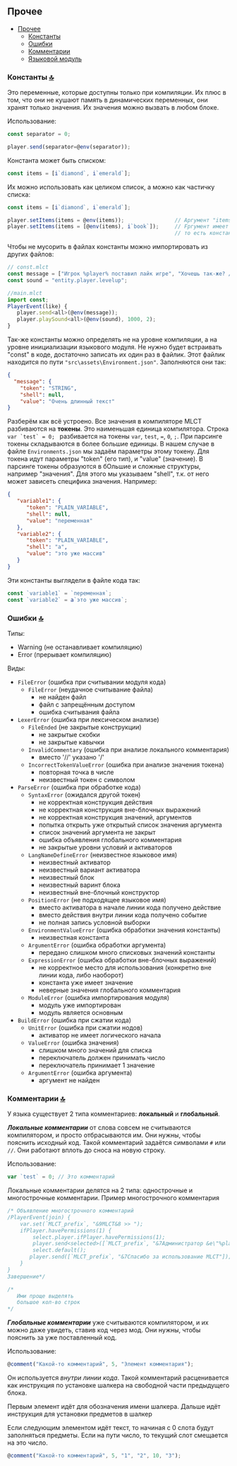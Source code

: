 ## Прочее

   - [Прочее](other.md)
     - [Константы](#константы-)
     - [Ошибки](#ошибки-)
     - [Комментарии](#комментарии-)
     - [Языковой модуль](#языковой-модуль-)

### Константы [🔝](#прочее)
Это переменные, которые доступны только при компиляции. Их плюс в том, что они не кушают память в динамических переменных, они хранят только значения. Их значения можно вызвать в любом блоке.

Использование:
```js
const separator = 0;

player.send(separator=@env(separator));
```

Константа может быть списком:
```js
const items = [i`diamond`, i`emerald`];
```

Их можно использовать как целиком список, а можно как частичку списка:
```js
const items = [i`diamond`, i`emerald`];

player.setItems(items = @env(items));                // Аргумент "items" заполнился полностью списком из константы items
player.setItems(items = [@env(items), i`book`]);     // Fргумент имеет значение: [i`diamond`, i`emerald`, i`book`]
                                                     // то есть константа "развернулась"
```

Чтобы не мусорить в файлах константы можно импортировать из других файлов:
```js
// const.mlct
const message = ["Игрок %player% поставил лайк игре", "Хочешь так-же? /like"];
const sound = "entity.player.levelup";

//main.mlct
import const;
PlayerEvent(like) {
   player.send<all>(@env(message));
   player.playSound<all>(@env(sound), 1000, 2);
}
```

Так-же константы можно определять не на уровне компиляции, а на уровне инициализации языкового модуля. Не нужно будет встраивать "const" в коде, достаточно записать их один раз в файлик. Этот файлик находится по пути `"src\assets\Environment.json"`. Заполняются они так:

```json
{
  "message": {
    "token": "STRING",
    "shell": null,
    "value": "Очень длинный текст"
}
```

Разберём как всё устроено. Все значения в компиляторе MLCT разбиваются на **токены**. Это наименьшая единица компилятора. Строка ```var `test` = 0; ``` разбивается на токены `var`, `test`, `=`, `0`, `;`. При парсинге токены складываются в более большие единицы. В нашем случае в файле `Environments.json` мы задаём параметры этому токену. Для токена идут параметры "token" (его тип), и "value" (значение). В парсинге токены образуются в бОльшие и сложные структуры, например "значения". Для этого мы указываем "shell", т.к. от него может зависеть специфика значения. Например:

```json
{
   "variable1": {
      "token": "PLAIN_VARIABLE",
      "shell": null,
      "value": "переменная"
   },
   "variable2": {
      "token": "PLAIN_VARIABLE",
      "shell": "a",
      "value": "это уже массив"
   }
}
```

Эти константы выглядели в файле кода так:
```js
const `variable1` = `переменная`;
const `variable2` = a`это уже массив`;
```


### Ошибки [🔝](#прочее)
Типы:
- Warning (не останавливает компиляцию)
- Error (прерывает компиляцию)

Виды:
- `FileError` (ошибка при считывании модуля кода)
   - `FileError` (неудачное считывание файла)
      - не найден файл
      - файл с запрещённым доступом
      - ошибка считывания файла
- `LexerError` (ошибка при лексическом анализе)
   - `FileEnded` (не закрытые конструкции)
      - не закрытые скобки
      - не закрытые кавычки
   - `InvalidCommentary` (ошибка при анализе локального комментария)
      - вместо '//' указано '/'
   - `IncorrectTokenValueError` (ошибка при анализе значения токена)
      - повторная точка в числе
      - неизвестный токен с символом
- `ParseError` (ошибка при обработке кода)
   - `SyntaxError` (ожидался другой токен)
      - не корректная конструкция действия
      - не корректная конструкция вне-блочных выражений
      - не корректная конструкция значений, аргументов
      - попытка открыть уже открытый список значения аргумента
      - список значений аргумента не закрыт
      - ошибка объявления глобального комментария
      - не закрытые уровни условий и активаторов
   - `LangNameDefineError` (неизвестное языковое имя)
      - неизвестный активатор
      - неизвестный вариант активатора
      - неизвестный блок
      - неизвестный варинт блока
      - неизвестный вне-блочный конструктор
   - `PositionError` (не подходящее языковое имя)
      - вместо активатора в начале линии кода получено действие
      - вместо действия внутри линии кода получено событие
      - не полная запись условной выборки
   - `EnvironmentValueError` (ошибка обработки значения константы)
      - неизвестная константа
   - `ArgumentError` (ошибка обработки аргумента)
      - передано слишком много списковых значений константы
   - `ExpressionError` (ошибка обработки вне-блочных выражений)
      - не корректное место для использования (конкретно вне линии кода, либо наоборот)
      - константа уже имеет значение
      - неверные значения глобального комментария
   - `ModuleError` (ошибка импортирования модуля)
      - модуль уже импортирован
      - модуль является основным
- `BuildError` (ошибка при сжатии кода)
   - `UnitError` (ошибка при сжатии нодов)
      - активатор не имеет логического начала
   - `ValueError` (ошибка значения)
      - слишком много значений для списка
      - переключатель должен принимать число
      - переключатель принимает 1 значение
   - `ArgumentError` (ошибка аргумента)
      - аргумент не найден

### Комментарии [🔝](#прочее)

У языка существует 2 типа комментариев: **локальный** и **глобальный**.

***Локальные комментарии*** от слова совсем не считываются компилятором, и просто отбрасываются им. Они нужны, чтобы пояснить исходный код. Такой комментарий задаётся символами `#` или `//`. Они работают вплоть до сноса на новую строку. 

Использование:
```js
var `test` = 0; // Это комментарий
```

Локальные комментарии делятся на 2 типа: однострочные и многострочные комментарии. Пример многострочного комментария
```js
/* Объявление многострочного комментарий
/PlayerEvent(join) {
    var.set(`MLCT_prefix`, "&9MLCT&8 >> ");
    ifPlayer.havePermissions(1) {
        select.player.ifPlayer.havePermissions(1);
        player.send<selected>([`MLCT_prefix`, "&7Администратор &e\"%player%\" &7зашёл в игру"]);
        select.default();
       player.send([`MLCT_prefix`, "&7Спасибо за использование MLCT"]);
    }
}
Завершение*/

/*
   Ими проще выделять
   большое кол-во строк
*/
```

***Глобальные комментарии*** уже считываются компилятором, и их можно даже увидеть, ставив код через мод. Они нужны, чтобы пояснить за уже поставленный код.

Использование:
```js
@comment("Какой-то комментарий", 5, "Элемент комментария");
```

Он используется *внутри линии кода*.  Такой комментарий расценивается как инструкция по установке шалкера на свободной части предыдущего блока.

Первым элемент идёт для обозначения имени шалкера. Дальше идёт инструкция для установки предметов в шалкер

Если следующим элементом идёт текст, то начиная с 0 слота будут заполняться предметы. Если на пути число, то текущий слот смещается на это число.

```js
@comment("Какой-то комментарий", 5, "1", "2", 10, "3");
```
